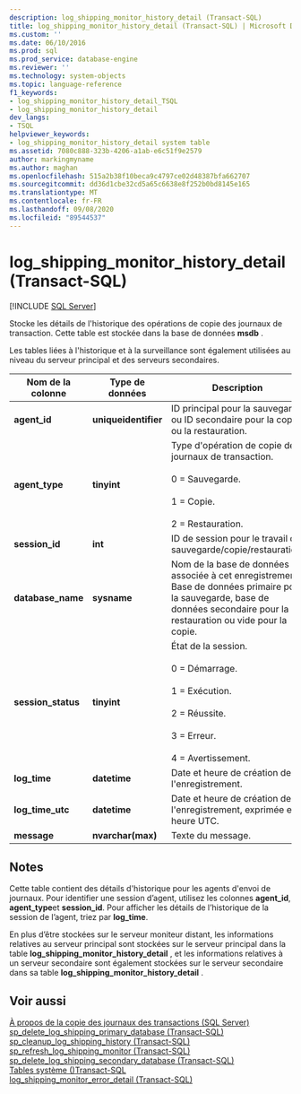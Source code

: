 ```yaml
---
description: log_shipping_monitor_history_detail (Transact-SQL)
title: log_shipping_monitor_history_detail (Transact-SQL) | Microsoft Docs
ms.custom: ''
ms.date: 06/10/2016
ms.prod: sql
ms.prod_service: database-engine
ms.reviewer: ''
ms.technology: system-objects
ms.topic: language-reference
f1_keywords:
- log_shipping_monitor_history_detail_TSQL
- log_shipping_monitor_history_detail
dev_langs:
- TSQL
helpviewer_keywords:
- log_shipping_monitor_history_detail system table
ms.assetid: 7080c888-323b-4206-a1ab-e6c51f9e2579
author: markingmyname
ms.author: maghan
ms.openlocfilehash: 515a2b38f10beca9c4797ce02d48387bfa662707
ms.sourcegitcommit: dd36d1cbe32cd5a65c6638e8f252b0bd8145e165
ms.translationtype: MT
ms.contentlocale: fr-FR
ms.lasthandoff: 09/08/2020
ms.locfileid: "89544537"
---
```

# <a name="log_shipping_monitor_history_detail-transact-sql"></a>log_shipping_monitor_history_detail (Transact-SQL)
[!INCLUDE [SQL Server](../../includes/applies-to-version/sqlserver.md)]

  Stocke les détails de l'historique des opérations de copie des journaux de transaction. Cette table est stockée dans la base de données **msdb** .  
  
 Les tables liées à l'historique et à la surveillance sont également utilisées au niveau du serveur principal et des serveurs secondaires.  
  
|Nom de la colonne|Type de données|Description|  
|-----------------|---------------|-----------------|  
|**agent_id**|**uniqueidentifier**|ID principal pour la sauvegarde ou ID secondaire pour la copie ou la restauration.|  
|**agent_type**|**tinyint**|Type d'opération de copie des journaux de transaction.<br /><br /> 0 = Sauvegarde.<br /><br /> 1 = Copie.<br /><br /> 2 = Restauration.|  
|**session_id**|**int**|ID de session pour le travail de sauvegarde/copie/restauration.|  
|**database_name**|**sysname**|Nom de la base de données associée à cet enregistrement. Base de données primaire pour la sauvegarde, base de données secondaire pour la restauration ou vide pour la copie.|  
|**session_status**|**tinyint**|État de la session.<br /><br /> 0 = Démarrage.<br /><br /> 1 = Exécution.<br /><br /> 2 = Réussite.<br /><br /> 3 = Erreur.<br /><br /> 4 = Avertissement.|  
|**log_time**|**datetime**|Date et heure de création de l'enregistrement.|  
|**log_time_utc**|**datetime**|Date et heure de création de l'enregistrement, exprimée en heure UTC.|  
|**message**|**nvarchar(max)**|Texte du message.|  
  
## <a name="remarks"></a>Notes  
 Cette table contient des détails d'historique pour les agents d'envoi de journaux. Pour identifier une session d’agent, utilisez les colonnes **agent_id**, **agent_type**et **session_id**. Pour afficher les détails de l’historique de la session de l’agent, triez par **log_time**.  
  
 En plus d’être stockées sur le serveur moniteur distant, les informations relatives au serveur principal sont stockées sur le serveur principal dans la table **log_shipping_monitor_history_detail** , et les informations relatives à un serveur secondaire sont également stockées sur le serveur secondaire dans sa table **log_shipping_monitor_history_detail** .  
  
## <a name="see-also"></a>Voir aussi  
 [À propos de la copie des journaux des transactions &#40;SQL Server&#41;](../../database-engine/log-shipping/about-log-shipping-sql-server.md)   
 [sp_delete_log_shipping_primary_database &#40;Transact-SQL&#41;](../../relational-databases/system-stored-procedures/sp-delete-log-shipping-primary-database-transact-sql.md)   
 [sp_cleanup_log_shipping_history &#40;Transact-SQL&#41;](../../relational-databases/system-stored-procedures/sp-cleanup-log-shipping-history-transact-sql.md)   
 [sp_refresh_log_shipping_monitor &#40;Transact-SQL&#41;](../../relational-databases/system-stored-procedures/sp-refresh-log-shipping-monitor-transact-sql.md)   
 [sp_delete_log_shipping_secondary_database &#40;Transact-SQL&#41;](../../relational-databases/system-stored-procedures/sp-delete-log-shipping-secondary-database-transact-sql.md)   
 [Tables système &#40;&#41;Transact-SQL ](../../relational-databases/system-tables/system-tables-transact-sql.md)   
 [log_shipping_monitor_error_detail &#40;Transact-SQL&#41;](../../relational-databases/system-tables/log-shipping-monitor-error-detail-transact-sql.md)  
  
  
